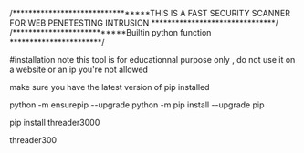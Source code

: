 /*********************************THIS IS A FAST SECURITY SCANNER FOR WEB PENETESTING INTRUSION *******************************/
/***************************Builtin python function ***********************/


#installation note
this tool is for educationnal purpose only , do not use it on a  website or an ip  you're  not allowed 

make sure you have the latest version of pip installed

python -m ensurepip --upgrade
python -m pip install --upgrade pip

pip install threader3000

threader300
